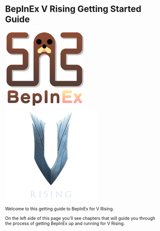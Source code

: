 # BepInEx V Rising Getting Started Guide

[![BepInEx](./resources/bepinex.png)](https://v-rising.thunderstore.io/package/BepInEx/BepInExPack_V_Rising/) [![V Rising](./resources/vrising.png)](https://store.steampowered.com/app/1604030/V_Rising/)

Welcome to this getting guide to BepInEx for V Rising.

On the left side of this page you'll see chapters that will guide you through the process of getting BepInEx up and running for V Rising.